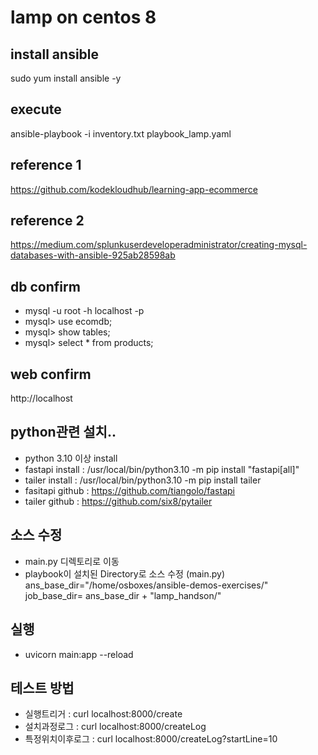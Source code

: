 # lamp on centos 8

## install ansible
sudo yum install ansible -y

## execute
ansible-playbook -i inventory.txt playbook_lamp.yaml


## reference 1
https://github.com/kodekloudhub/learning-app-ecommerce

## reference 2
https://medium.com/splunkuserdeveloperadministrator/creating-mysql-databases-with-ansible-925ab28598ab

## db confirm
- mysql -u root -h localhost -p
- mysql> use ecomdb;
- mysql> show tables;
- mysql> select * from products;


## web confirm
http://localhost


## python관련 설치..
- python 3.10 이상 install
- fastapi install  :  /usr/local/bin/python3.10 -m pip install "fastapi[all]"
- tailer install   :  /usr/local/bin/python3.10 -m pip install tailer
- fasitapi github  : https://github.com/tiangolo/fastapi
- tailer github    : https://github.com/six8/pytailer


## 소스 수정
- main.py 디렉토리로 이동
- playbook이 설치된 Directory로 소스 수정 (main.py)
   ans_base_dir="/home/osboxes/ansible-demos-exercises/"
   job_base_dir= ans_base_dir + "lamp_handson/"

## 실행
- uvicorn main:app --reload


## 테스트 방법
- 실행트리거       : curl localhost:8000/create
- 설치과정로그     : curl localhost:8000/createLog
- 특정위치이후로그 : curl localhost:8000/createLog?startLine=10

